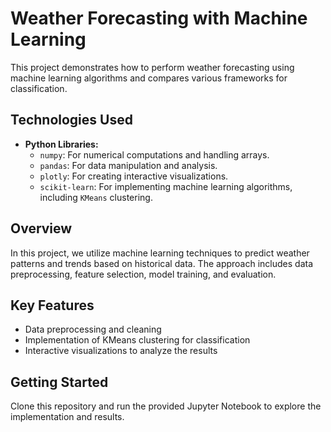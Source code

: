 # Weather Forecasting with Machine Learning

This project demonstrates how to perform weather forecasting using machine learning algorithms and compares various frameworks for classification.

## Technologies Used

- **Python Libraries:**
  - `numpy`: For numerical computations and handling arrays.
  - `pandas`: For data manipulation and analysis.
  - `plotly`: For creating interactive visualizations.
  - `scikit-learn`: For implementing machine learning algorithms, including `KMeans` clustering.

## Overview

In this project, we utilize machine learning techniques to predict weather patterns and trends based on historical data. The approach includes data preprocessing, feature selection, model training, and evaluation.

## Key Features

- Data preprocessing and cleaning
- Implementation of KMeans clustering for classification
- Interactive visualizations to analyze the results

## Getting Started

Clone this repository and run the provided Jupyter Notebook to explore the implementation and results.
